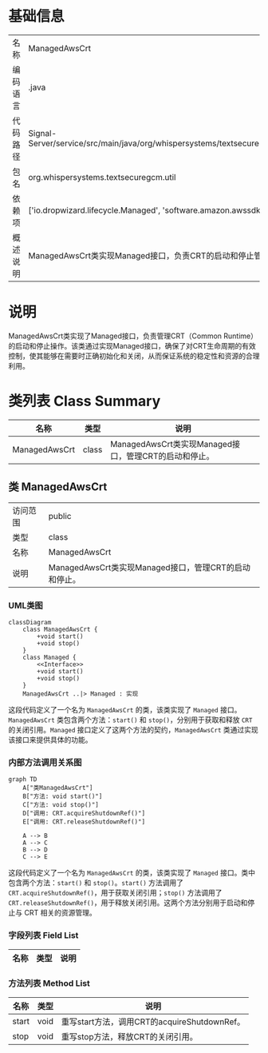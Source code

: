 # 基础信息

|      |      |
|------|------|
| 名称 | ManagedAwsCrt |
| 编码语言 | .java |
| 代码路径 | Signal-Server/service/src/main/java/org/whispersystems/textsecuregcm/util/ManagedAwsCrt.java |
| 包名 | org.whispersystems.textsecuregcm.util |
| 依赖项 | ['io.dropwizard.lifecycle.Managed', 'software.amazon.awssdk.crt.CRT'] |
| 概述说明 | ManagedAwsCrt类实现Managed接口，负责CRT的启动和停止管理。 |

# 说明

ManagedAwsCrt类实现了Managed接口，负责管理CRT（Common Runtime）的启动和停止操作。该类通过实现Managed接口，确保了对CRT生命周期的有效控制，使其能够在需要时正确初始化和关闭，从而保证系统的稳定性和资源的合理利用。

# 类列表 Class Summary

| 名称   | 类型  | 说明 |
|-------|------|-------------|
| ManagedAwsCrt | class | ManagedAwsCrt类实现Managed接口，管理CRT的启动和停止。 |



## 类 ManagedAwsCrt

|      |      |
|------|------|
| 访问范围 | public |
| 类型 | class |
| 名称 | ManagedAwsCrt |
| 说明 | ManagedAwsCrt类实现Managed接口，管理CRT的启动和停止。 |


### UML类图

```mermaid
classDiagram
    class ManagedAwsCrt {
        +void start()
        +void stop()
    }
    class Managed {
        <<Interface>>
        +void start()
        +void stop()
    }
    ManagedAwsCrt ..|> Managed : 实现
```

这段代码定义了一个名为 `ManagedAwsCrt` 的类，该类实现了 `Managed` 接口。`ManagedAwsCrt` 类包含两个方法：`start()` 和 `stop()`，分别用于获取和释放 `CRT` 的关闭引用。`Managed` 接口定义了这两个方法的契约，`ManagedAwsCrt` 类通过实现该接口来提供具体的功能。


### 内部方法调用关系图

```mermaid
graph TD
    A["类ManagedAwsCrt"]
    B["方法: void start()"]
    C["方法: void stop()"]
    D["调用: CRT.acquireShutdownRef()"]
    E["调用: CRT.releaseShutdownRef()"]

    A --> B
    A --> C
    B --> D
    C --> E
```

这段代码定义了一个名为 `ManagedAwsCrt` 的类，该类实现了 `Managed` 接口。类中包含两个方法：`start()` 和 `stop()`。`start()` 方法调用了 `CRT.acquireShutdownRef()`，用于获取关闭引用；`stop()` 方法调用了 `CRT.releaseShutdownRef()`，用于释放关闭引用。这两个方法分别用于启动和停止与 CRT 相关的资源管理。

### 字段列表 Field List

| 名称  | 类型  | 说明 |
|-------|-------|------|

### 方法列表 Method List

| 名称  | 类型  | 说明 |
|-------|-------|------|
| start | void | 重写start方法，调用CRT的acquireShutdownRef。 |
| stop | void | 重写stop方法，释放CRT的关闭引用。 |




